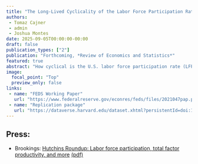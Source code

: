 ```yaml
---
title: "The Long-Lived Cyclicality of the Labor Force Participation Rate"
authors:
 - Tomaz Cajner
 - admin
 - Joshua Montes
date: 2025-09-05T00:00:00-00:00
draft: false
publication_types: ["2"]
publication: "Forthcoming, *Review of Economics and Statistics*"
featured: true
abstract: "How cyclical is the U.S. labor force participation rate (LFPR)? We examine exogenous state-level business cycle shocks, ﬁnding that the LFPR is highly cyclical, but with signiﬁcantly longer-lived responses than the unemployment rate. After a negative shock, the LFPR declines for about four years—substantially lagging unemployment—and only fully recovers after about eight years. Our main speciﬁcations use age-sex-adjusted LFPR, and we show that using the unadjusted LFPR is problematic because local shocks spur changes in the population of high-LFPR age groups. LFPR cyclicality varies across groups, with larger and longer-lived responses among men, younger workers, less-educated workers, and Black workers."
image:
  focal_point: "Top"
  preview_only: false
links:
 - name: "FEDS Working Paper"
   url: "https://www.federalreserve.gov/econres/feds/files/2021047pap.pdf"
 - name: "Replication package"
   url: "https://dataverse.harvard.edu/dataset.xhtml?persistentId=doi:10.7910/DVN/5RKSRE"
---
```


## Press:

 - Brookings: [Hutchins Roundup: Labor force participation, total factor productivity, and more](https://www.brookings.edu/blog/up-front/2021/08/05/hutchins-roundup-labor-force-participation-total-factor-productivity-and-more/) [(pdf)](Brookings%20-%20Hutchins%20Roundup%20-%C2%A0Labor%20force%20participation,%C2%A0total%20factor%20productivity,%20and%20more.pdf)